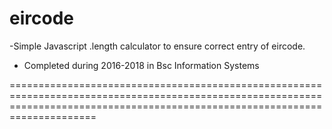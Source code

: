 # eircode

-Simple Javascript .length calculator to ensure correct entry of eircode.
- Completed during 2016-2018 in Bsc Information Systems 

=================================================================================================================================================================================


<html>
<head>

<title>String Functions</title>
<script>
//check eircode

var EirCode;
function EnterEirCode()
{
	EirCode = prompt( "Please Enter Your Eir Code", "e.g H87 X4RD");
}
function CheckEirCode(EirCode)
{
	if (EirCode.length >=8)
	return true
	else
	return false
}

</script>
</head>
<body>
<script>
EnterEirCode()
// calculates characters
while (!CheckEirCode(EirCode))
{
	alert("Eir Code Has Too Few Characters.");
	EnterEirCode();
}

alert("Thanks For Entering Your Eir Code.");
document.write("Goodbye");

</script>
</body>
</html>
